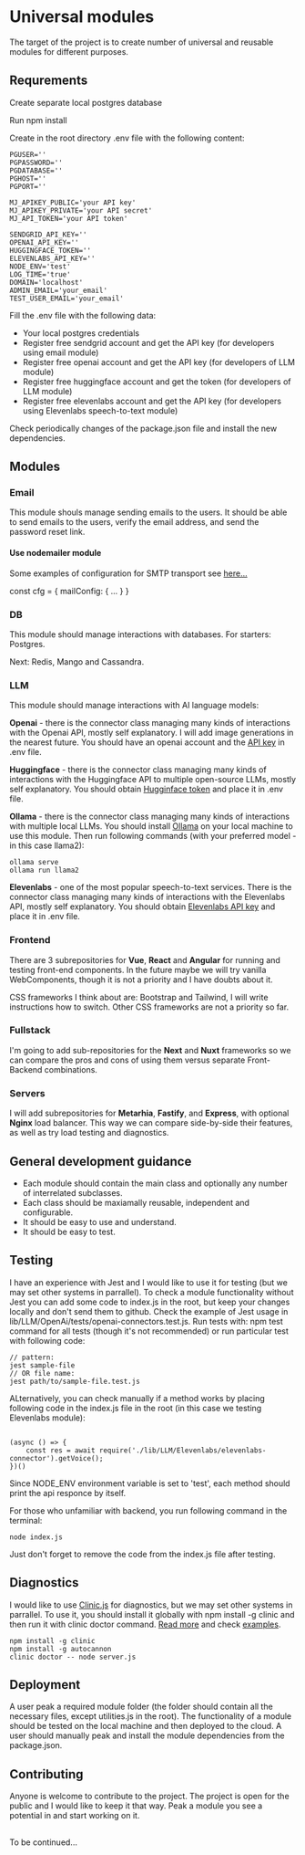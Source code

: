 # Universal modules

The target of the project is to create number of universal and reusable modules for different purposes.

## Requrements
Create separate local postgres database

Run npm install

Create in the root directory .env file with the following content:
```
PGUSER=''
PGPASSWORD=''
PGDATABASE=''
PGHOST=''
PGPORT=''

MJ_APIKEY_PUBLIC='your API key'
MJ_APIKEY_PRIVATE='your API secret'
MJ_API_TOKEN='your API token'
 
SENDGRID_API_KEY=''
OPENAI_API_KEY=''
HUGGINGFACE_TOKEN=''
ELEVENLABS_API_KEY=''
NODE_ENV='test'
LOG_TIME='true'
DOMAIN='localhost'
ADMIN_EMAIL='your_email'
TEST_USER_EMAIL='your_email'

```

Fill the .env file with the following data:
* Your local postgres credentials
* Register free sendgrid account and get the API key (for developers using email module)
* Register free openai account and get the API key (for developers of LLM module)
* Register free huggingface account and get the token (for developers of LLM module)
* Register free elevenlabs account and get the API key (for developers using Elevenlabs speech-to-text module)

Check periodically changes of the package.json file and install the new dependencies.

## Modules

### Email

This module shouls manage sending emails to the users. It should be able to send emails to the users, verify the email address, and send the password reset link.

#### Use nodemailer module

Some examples of configuration for SMTP transport see [here...](https://nodemailer.com/smtp/)

const cfg = {
  mailConfig: {
    ...
  }
}


### DB

This module should manage interactions with databases. For starters: Postgres. 

Next: Redis, Mango and Cassandra.

### LLM

This module should manage interactions with AI language models:

**Openai**  - there is the connector class managing many kinds of interactions with the Openai API, mostly self explanatory. 
I will add image generations in the nearest future. You should have an openai account and the [API key](https://platform.openai.com/api-keys) in .env file.

**Huggingface** - there is the connector class managing many kinds of interactions with the Huggingface API to multiple open-source LLMs, mostly self explanatory.
You should obtain [Hugginface token](https://huggingface.co/settings/tokens) and place it in .env file.

**Ollama** -  there is the connector class managing many kinds of interactions with multiple local LLMs. 
You should install [Ollama](https://github.com/ollama/ollama) on your local machine to use this module. Then run following commands (with your preferred model - in this case llama2):

```
ollama serve
ollama run llama2
```  

**Elevenlabs** - one of the most popular speech-to-text services. There is the connector class managing many kinds of interactions with the Elevenlabs API, mostly self explanatory. You should obtain [Elevenlabs API key](https://www.eleven-labs.com/en/docs/speech-to-text/getting-started) and place it in .env file.


### Frontend

There are 3 subrepositories for **Vue**, **React** and **Angular** for  running and testing front-end components. 
In the future maybe we will try vanilla WebComponents, though it is not a priority and I have doubts about it.

CSS frameworks I think about are: Bootstrap and Tailwind, I will write instructions how to switch.
Other CSS frameworks are not a priority so far.

### Fullstack

I'm going to add sub-repositories for the **Next** and **Nuxt** frameworks so we can compare the pros and cons of using them versus separate Front-Backend combinations. 

### Servers

I will add subrepositories for **Metarhia**, **Fastify**, and **Express**, with optional **Nginx** load balancer. This way we can compare side-by-side their features, as well as try load testing and diagnostics.

## General development guidance

* Each module should contain the main class and optionally any number of interrelated subclasses.
* Each class should be maxiamally reusable, independent and configurable.
* It should be easy to use and understand. 
* It should be easy to test.

## Testing

I have an experience with Jest and I would like to use it for testing (but we may set other systems in parrallel). 
To check a module functionality without Jest you can add some code to index.js in the root, but keep your changes locally and don't send them to github.
Check the example of Jest usage in lib/LLM/OpenAi/tests/openai-connectors.test.js.
Run tests with: npm test command for all tests (though it's not recommended) or run particular test with following code:
```
// pattern:
jest sample-file 
// OR file name:
jest path/to/sample-file.test.js 

```

ALternatively, you can check manually if a method works by placing following code in the index.js file in the root (in this case we testing Elevenlabs module):
```

(async () => {  
    const res = await require('./lib/LLM/Elevenlabs/elevenlabs-connector').getVoice();
})()
```
Since NODE_ENV environment variable is set to 'test', each method should print the api responce by itself.

For those who unfamiliar with backend, you run following command in the terminal:
``` 
node index.js
```
Just don't forget to remove the code from the index.js file after testing.

## Diagnostics

I would like to use [Clinic.js](https://clinicjs.org/) for diagnostics, but we may set other systems in parrallel.
To use it, you should install it globally with npm install -g clinic and then run it with clinic doctor command. [Read more](https://clinicjs.org/documentation/) and check [examples](https://github.com/clinicjs/node-clinic-doctor-examples).

```
npm install -g clinic
npm install -g autocannon
clinic doctor -- node server.js

```

## Deployment

A user peak a required module folder (the folder should contain all the necessary files, except utilities.js in the root).
The functionality of a module should be tested on the local machine and then deployed to the cloud.
A user should manually peak and install the module dependencies from the package.json.

## Contributing

Anyone is welcome to contribute to the project. The project is open for the public and I would like to keep it that way. 
Peak a module you see a potential in and start working on it.

## 

To be continued...
